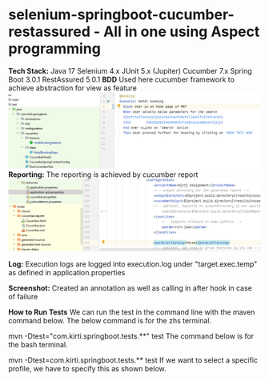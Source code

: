 # selenium-springboot-cucumber-restassured - All in one using Aspect programming 
**Tech Stack:**
Java 17
Selenium 4.x
JUnit 5.x (Jupiter)
Cucumber 7.x
Spring Boot 3.0.1
RestAssured 5.0.1
**BDD**
Used here cucumber framework to achieve abstraction for view as feature 
![img_1.png](img_1.png)
**Reporting:**
The reporting is achieved by cucumber report 
![img.png](img.png)

**Log:**
Execution logs are logged into execution.log under "target.exec.temp" as defined in application.properties 

**Screenshot:** 
Created an annotation as well as calling in after hook in case of failure 

**How to Run Tests**
We can run the test in the command line with the maven command below. The below command is for the zhs terminal.

mvn -Dtest="com.kirti.springboot.tests.**" test
The command below is for the bash terminal.

mvn -Dtest=com.kirti.springboot.tests.** test
If we want to select a specific profile, we have to specify this as shown below.


